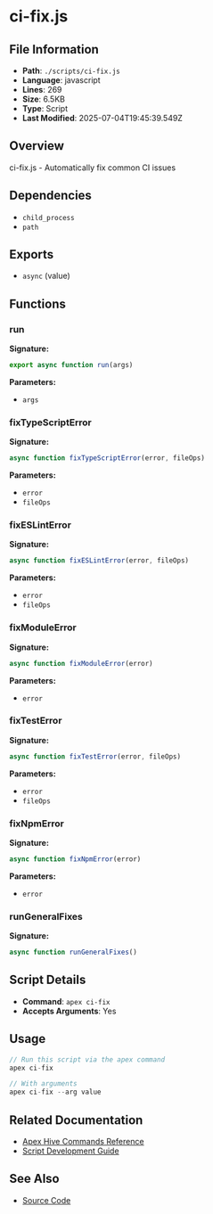 # ci-fix.js

## File Information

- **Path**: `./scripts/ci-fix.js`
- **Language**: javascript
- **Lines**: 269
- **Size**: 6.5KB
- **Type**: Script
- **Last Modified**: 2025-07-04T19:45:39.549Z

## Overview

ci-fix.js - Automatically fix common CI issues

## Dependencies

- `child_process`
- `path`

## Exports

- `async` (value)

## Functions

### run

**Signature:**
```javascript
export async function run(args)
```

**Parameters:**
- `args`

### fixTypeScriptError

**Signature:**
```javascript
async function fixTypeScriptError(error, fileOps)
```

**Parameters:**
- `error`
- `fileOps`

### fixESLintError

**Signature:**
```javascript
async function fixESLintError(error, fileOps)
```

**Parameters:**
- `error`
- `fileOps`

### fixModuleError

**Signature:**
```javascript
async function fixModuleError(error)
```

**Parameters:**
- `error`

### fixTestError

**Signature:**
```javascript
async function fixTestError(error, fileOps)
```

**Parameters:**
- `error`
- `fileOps`

### fixNpmError

**Signature:**
```javascript
async function fixNpmError(error)
```

**Parameters:**
- `error`

### runGeneralFixes

**Signature:**
```javascript
async function runGeneralFixes()
```

## Script Details

- **Command**: `apex ci-fix`
- **Accepts Arguments**: Yes

## Usage

```javascript
// Run this script via the apex command
apex ci-fix

// With arguments
apex ci-fix --arg value
```

## Related Documentation

- [Apex Hive Commands Reference](../../architecture/reference/commands/)
- [Script Development Guide](../../development/scripts/)

## See Also

- [Source Code](./scripts/ci-fix.js)
